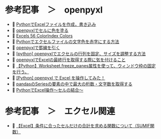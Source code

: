 # 参考記事　＞　openpyxl

* 📖 [PythonでExcelファイルを作成，書き込み](https://qiita.com/si-tora/items/439cbce030ba962ea815)
* 📖 [openpyxlでセルに色を塗る](https://qiita.com/github-nakasho/items/3f861395227e5645cce7)
* 📖 [Excels 56 ColorIndex Colors](https://www.excelsupersite.com/what-are-the-56-colorindex-colors-in-excel/)
* 📖 [Pythonでエクセルファイルの文字色を赤字にする方法](https://utataneblog760.com/016moji/)
* 📖 [openpyxlで罫線を引く](https://qiita.com/github-nakasho/items/358e5602aeda81c58c81)
* 📖 [[python] openpyxlでエクセルの行列を固定、サイズを調整する方法](https://qiita.com/junzai/items/1005efebe4e5c03765bc)
* 📖 [openpyxlでExcelの最終行を取得する際に気を付けること](https://qiita.com/suipy/items/89dfb42c4d7388cc0f76)
* 📖 [【Python】Worksheet.freeze_panes属性を使って、ウィンドウ枠の固定を行う。](https://qiita.com/rihu-do/items/d1a8696fedf9fba9e311)
* 📖 [[Python] openpyxl で Excel を操作してみた！](https://note.crohaco.net/2017/python-openpyxl-excel/)
* 📖 [pandasのSeriesの要素の中で最大の桁数・文字数を取得する](https://qiita.com/Maron_T/items/105966b489c110b90ebe)
* 📖 [PythonでExcel操作～セルの結合～](https://note.com/fuusuke0716/n/nac647a619ba9)


# 参考記事　＞　エクセル関連

* 📖 [【Excel】条件に合ったセルだけの合計を求める関数について（SUMIF関数）](https://elite-staff.com/iroha/cate_11/60/)
